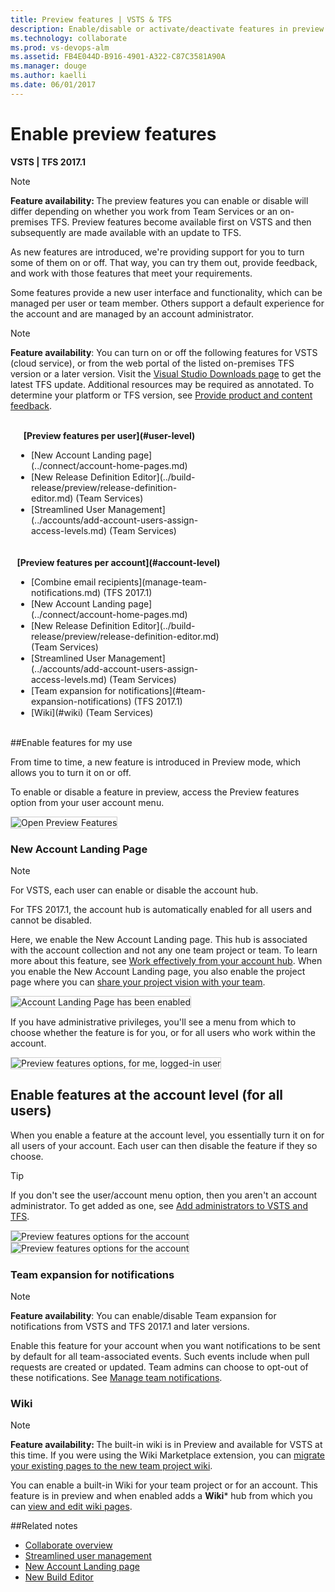 ```yaml
---
title: Preview features | VSTS & TFS  
description: Enable/disable or activate/deactivate features in preview at the user, team project, or account level  
ms.technology: collaborate
ms.prod: vs-devops-alm
ms.assetid: FB4E044D-B916-4901-A322-C87C3581A90A
ms.manager: douge
ms.author: kaelli
ms.date: 06/01/2017   
---
```



# Enable preview features 

<b> VSTS | TFS 2017.1</b>

>[!NOTE]    
><b>Feature availability: </b>The preview features you can enable or disable will differ depending on whether you work from Team Services or an on-premises TFS. Preview features become available first on VSTS and then subsequently are made available with an update to TFS. 

As new features are introduced, we're providing support for you to turn some of them on or off. That way, you can try them out, provide feedback, and work with those features that meet your requirements.  

Some features provide a new user interface and functionality, which can be managed per user or team member. Others support a default experience for the account and are managed by an account administrator. 
 
>[!NOTE]  
>**Feature availability**:  You can turn on or off the following features for VSTS (cloud service), or from the web portal of the listed on-premises TFS version or a later version. Visit the [Visual Studio Downloads page](https://www.visualstudio.com/downloads/download-visual-studio-vs) to get the latest TFS update. Additional resources may be required as annotated. To determine your platform or TFS version, see [Provide product and content feedback](../provide-feedback.md#platform-version).

<div style="float:left;width:310px;margin:3px">
<p style="font-weight:bold;padding-bottom:0px;text-align:center;">[Preview features per user](#user-level)</p>
<ul style="padding-left:30px">

<li style="margin-bottom:1px">[New Account Landing page](../connect/account-home-pages.md)  </li>
<li style="margin-bottom:1px">[New Release Definition Editor](../build-release/preview/release-definition-editor.md) (Team Services)</li>
<li style="margin-bottom:1px">[Streamlined User Management](../accounts/add-account-users-assign-access-levels.md) (Team Services)</li>
</ul>

<!---
<p style="font-weight:bold;padding-bottom:0px;text-align:center;">[Preview features per team project](#team-project-level)</p>
<ul style="padding-left:30px">
<li style="margin-bottom:1px">[Enable Wiki](#team-project-level) (Team Services) </li>
</ul>
-->
</div>


<div style="float:left;width:340px;margin:3px">
<p style="font-weight:bold;padding-bottom:0px;text-align:center;">[Preview features per account](#account-level)</p>
<ul style="padding-left:30px">
<li style="margin-bottom:1px">[Combine email recipients](manage-team-notifications.md) (TFS 2017.1)</li> 
<li style="margin-bottom:1px">[New Account Landing page](../connect/account-home-pages.md) </li>
<li style="margin-bottom:1px">[New Release Definition Editor](../build-release/preview/release-definition-editor.md) (Team Services)</li>
<li style="margin-bottom:1px">[Streamlined User Management](../accounts/add-account-users-assign-access-levels.md) (Team Services)</li>
<!---
<li style="margin-bottom:1px">[Task tool installers](#task-tool-installers)</li> 
-->
<li style="margin-bottom:1px">[Team expansion for notifications](#team-expansion-notifications) (TFS 2017.1)</li>
<li style="margin-bottom:1px">[Wiki](#wiki) (Team Services) </li>
</ul>

</div>

<div style="clear:left;font-size:100%">
</div>

<a id="user-level">  </a>
##Enable features for my use  

From time to time, a new feature is introduced in Preview mode, which allows you to turn it on or off. 

To enable or disable a feature in preview, access the Preview features option from your user account menu. 

<img src="../_shared/_img/preview-features-open.png" alt="Open Preview Features " style="border: 1px solid #CCCCCC;" /> 

### New Account Landing Page  

>[!NOTE]   
>For VSTS, each user can enable or disable the account hub.   
> 
>For TFS 2017.1, the account hub is automatically enabled for all users and cannot be disabled.
    
Here, we enable the New Account Landing page. This hub is associated with the account collection and not any one team project or team. To learn more about this feature, see [Work effectively from your account hub](../connect/account-home-pages.md). When you enable the New Account Landing page, you also enable the project page where you can [share your project vision with your team](project-vision-status.md).

<img src="../_shared/_img/preview-features-account-landing-off-on.png" alt="Account Landing Page has been enabled " style="border: 1px solid #CCCCCC;" /> 

If you have administrative privileges, you'll see a menu from which to choose whether the feature is for you, or for all users who work within the account. 

<img src="_img/preview-features-user-level.png" alt="Preview features options, for me, logged-in user" style="border: 1px solid #CCCCCC;" />  


<!---
<a id="team-project-level">  </a>
## Enable features for a team project    



<img align="top" src="_img/preview-features-wiki.png" alt="Preview features options for a team project" style="border: 1px solid #CCCCCC;" /> 

-->

<a id="account-level">  </a>
## Enable features at the account level (for all users)  

When you enable a feature at the account level, you essentially turn it on for all users of your account. Each user can then disable the feature if they so choose.

>[!TIP]  
>If you don't see the user/account menu option, then you aren't an account administrator. To get added as one, see [Add administrators to VSTS and TFS](../accounts/add-administrator-tfs.md).  

<img align="top" src="_img/preview-features-admin-s117.png" alt="Preview features options for the account" style="border: 1px solid #CCCCCC;" />  <img align="top" src="_img/preview-features-admin-s117-2.png" alt="Preview features options for the account" style="border: 1px solid #CCCCCC">  

<!---
<a id="oob-notifications">  </a>
### Out of the box notifications 

>[!NOTE]  
>**Feature availability**: You can enable/disable Out of the box notifications from Team Services accounts and for TFS 2017.1 and later versions. 

With out-of-the-box notifications, users automatically receive notifications for events such as:

* The user is assigned a work item  
* The user is added or removed as a reviewer to a pull request  
* The user has a pull request that is updated  
* The user has a build that completes  

These subscriptions appear in the new user notifications experience, and users can easily choose to opt out of any of them. To learn more, see [Manage personal notifications](manage-personal-notifications.md). 

<a id="task-tool-installers">  </a>
### Task tool installers

We're adding some tool installer tasks to enable your build or release process to lazily install tool sets. So now you can install dependencies on hosted agents and test and validate your app on multiple versions of a tool set. See [Tool installers](../build-release/concepts/process/tasks.md#tool-installers).

-->

<a id="team-expansion-notifications">  </a>
### Team expansion for notifications 

>[!NOTE]  
>**Feature availability**: You can enable/disable Team expansion for notifications from VSTS and TFS 2017.1 and later versions. 

Enable this feature for your account when you want notifications to be sent by default for all team-associated events. Such events include when pull requests are created or updated. Team admins can choose to opt-out of these notifications. See [Manage team notifications](manage-team-notifications.md).  

<a id="wiki">  </a>
### Wiki 

>[!NOTE]  
><b>Feature availability: </b>The built-in wiki is in Preview and available for VSTS at this time. If you were using the Wiki Marketplace extension, you can [migrate your existing pages to the new team project wiki](migrate-extension-wiki-pages.md). 
>
You can enable a built-in Wiki for your team project or for an account. This feature is in preview and when enabled adds a **Wiki*** hub from which you can [view and edit wiki pages](add-edit-wiki.md).  


##Related notes  

- [Collaborate overview](overview.md)  
- [Streamlined user management](../accounts/add-account-users-from-user-hub.md)  
- [New Account Landing page](../connect/account-home-pages.md)  
- [New Build Editor](../build-release/preview/2017-user-experience.md)  
